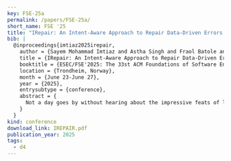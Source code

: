 ```yaml
---
key: FSE-25a
permalink: /papers/FSE-25a/
short_name: FSE '25
title: "IRepair: An Intent-Aware Approach to Repair Data-Driven Errors in Large Language Models"
bib: |
  @inproceedings{imtiaz2025irepair,
    author = {Sayem Mohammad Imtiaz and Astha Singh and Fraol Batole and Hridesh Rajan},
    title = {IRepair: An Intent-Aware Approach to Repair Data-Driven Errors in Large Language Models},
    booktitle = {ESEC/FSE'2025: The 33st ACM Foundations of Software Engineering},
    location = {Trondheim, Norway},
    month = {June 23-June 27},
    year = {2025},
    entrysubtype = {conference},
    abstract = {
      Not a day goes by without hearing about the impressive feats of large language models (LLMs), and equally, not a day passes without hearing about their challenges. LLMs are notoriously vulnerable to biases in their dataset, leading to issues such as toxicity, harmful responses, and factual inaccuracies. While domain-adaptive training has been employed to mitigate these issues, these techniques often address all model parameters indiscriminately during the repair process, resulting in poor repair quality and reduced model versatility. In this paper, drawing inspiration from fault localization via program slicing, we introduce a novel dynamic slicing-based intent-aware LLM repair strategy, IRepair. This approach selectively targets the most error-prone sections of the model for repair. Specifically, we propose dynamically slicing the model’s most sensitive layers that require immediate attention, concentrating repair efforts on those areas. This method enables more effective repairs with potentially less impact on the model’s overall versatility by altering a smaller portion of the model. Furthermore, dynamic selection allows for a more nuanced and precise model repair compared to a fixed selection strategy. We evaluated our technique on three models from the GPT2 and GPT-Neo families, with parameters ranging from 800M to 1.6B, in a toxicity mitigation setup. Our results show that IRepair repairs errors 43.6% more effectively while causing 46% less disruption to general performance compared to the closest baseline, direct preference optimization. Our empirical analysis also reveals that errors are more concentrated in a smaller section of the model, with the top 20% of layers exhibiting 773% more error density than the remaining 80%. This highlights the need for selective repair. Additionally, we demonstrate that a dynamic selection approach is essential for addressing errors dispersed throughout the model, ensuring a robust and efficient repair.
    }
  }
kind: conference
download_link: IREPAIR.pdf
publication_year: 2025
tags:
  - d4
---
```

